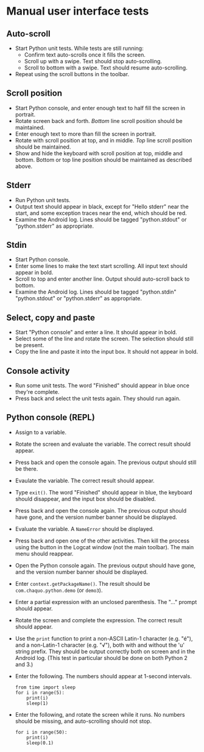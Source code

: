 # Manual user interface tests

## Auto-scroll
* Start Python unit tests. While tests are still running:
  * Confirm text auto-scrolls once it fills the screen.
  * Scroll up with a swipe. Text should stop auto-scrolling.
  * Scroll to bottom with a swipe. Text should resume auto-scrolling.
* Repeat using the scroll buttons in the toolbar.

## Scroll position
* Start Python console, and enter enough text to half fill the screen in portrait.
* Rotate screen back and forth. *Bottom* line scroll position should be maintained.
* Enter enough text to more than fill the screen in portrait.
* Rotate with scroll position at top, and in middle. *Top* line scroll position should be
  maintained.
* Show and hide the keyboard with scroll position at top, middle and bottom. Bottom or top line
  position should be maintained as described above.

## Stderr
* Run Python unit tests.
* Output text should appear in black, except for "Hello stderr" near the start, and some
  exception traces near the end, which should be red.
* Examine the Android log. Lines should be tagged "python.stdout" or "python.stderr" as
  appropriate.

## Stdin
* Start Python console.
* Enter some lines to make the text start scrolling. All input text should appear in bold.
* Scroll to top and enter another line. Output should auto-scroll back to bottom.
* Examine the Android log. Lines should be tagged "python.stdin" "python.stdout" or
  "python.stderr" as appropriate.

## Select, copy and paste
* Start "Python console" and enter a line. It should appear in bold.
* Select some of the line and rotate the screen. The selection should still be present.
* Copy the line and paste it into the input box. It should not appear in bold.

## Console activity
* Run some unit tests. The word "Finished" should appear in blue once they're complete.
* Press back and select the unit tests again. They should run again.

## Python console (REPL)
* Assign to a variable.
* Rotate the screen and evaluate the variable. The correct result should appear.
* Press back and open the console again. The previous output should still be there.
* Evaulate the variable. The correct result should appear.
* Type `exit()`. The word "Finished" should appear in blue, the keyboard should disappear, and
  the input box should be disabled.
* Press back and open the console again. The previous output should have gone, and the version
  number banner should be displayed.
* Evaluate the variable. A `NameError` should be displayed.

* Press back and open one of the other activities. Then kill the process using the button in
  the Logcat window (not the main toolbar). The main menu should reappear.
* Open the Python console again. The previous output should have gone, and the version number
  banner should be displayed.

* Enter `context.getPackageName()`. The result should be `com.chaquo.python.demo` (or `demo3`).

* Enter a partial expression with an unclosed parenthesis. The "..." prompt should appear.
* Rotate the screen and complete the expression. The correct result should appear.

* Use the `print` function to print a non-ASCII Latin-1 character (e.g. "é"), and a non-Latin-1
  character (e.g. "√"), both with and without the 'u' string prefix. They should be output
  correctly both on screen and in the Android log. (This test in particular should be done on
  both Python 2 and 3.)

* Enter the following. The numbers should appear at 1-second intervals.
  ```
  from time import sleep
  for i in range(5):
      print(i)
      sleep(1)
  ```

* Enter the following, and rotate the screen while it runs. No numbers should be missing, and
  auto-scrolling should not stop.
  ```
  for i in range(50):
      print(i)
      sleep(0.1)
  ```

